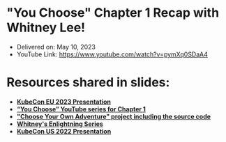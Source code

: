 # "You Choose" Chapter 1 Recap with Whitney Lee!

- Delivered on: May 10, 2023
- YouTube Link: https://www.youtube.com/watch?v=pymXq0SDaA4

# Resources shared in slides:

- **[KubeCon EU 2023 Presentation](https://youtu.be/gZdEvlW-XHY)**
- **[“You Choose” YouTube series for Chapter 1](https://youtube.com/playlist?list=PLBexUsYDijawupibvHrLbAkEUG_3BCV9N)**
- **["Choose Your Own Adventure" project including the source code](https://github.com/vfarcic/cncf-demo)**
- **[Whitney's Enlightning Series](https://tanzu.vmware.com/developer/tv/enlightning/)**
- **[KubeCon US 2022 Presentation](https://youtu.be/eJG7uIU9NpM)**
